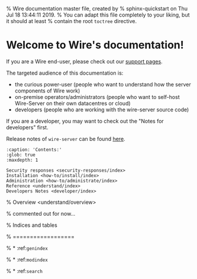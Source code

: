 % Wire documentation master file, created by
% sphinx-quickstart on Thu Jul 18 13:44:11 2019.
% You can adapt this file completely to your liking, but it should at least
% contain the root `toctree` directive.

# Welcome to Wire's documentation!

If you are a Wire end-user, please check out our [support pages](https://support.wire.com/).

The targeted audience of this documentation is:

- the curious power-user (people who want to understand how the server components of Wire work)
- on-premise operators/administrators (people who want to self-host Wire-Server on their own datacentres or cloud)
- developers (people who are working with the wire-server source code)

If you are a developer, you may want to check out the "Notes for developers" first.

Release notes of `wire-server` can be found [here](https://github.com/wireapp/wire-server/releases).

```{toctree}
:caption: 'Contents:'
:glob: true
:maxdepth: 1

Security responses <security-responses/index>
Installation <how-to/install/index>
Administration <how-to/administrate/index>
Reference <understand/index>
Developers Notes <developer/index>
```

% Overview <understand/overview>

% commented out for now...

% Indices and tables

% ==================

% * :ref:`genindex`

% * :ref:`modindex`

% * :ref:`search`

